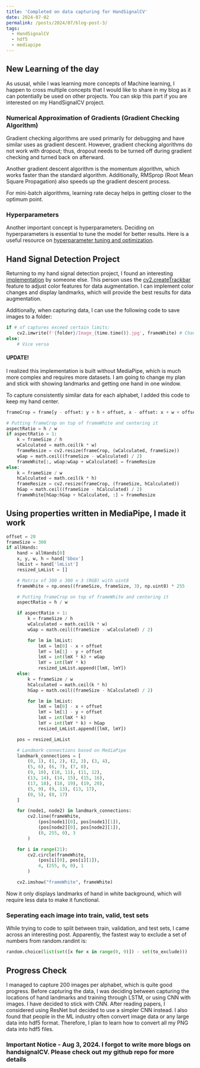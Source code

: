 ```yaml
---
title: 'Completed on data capturing for HandSignalCV'
date: 2024-07-02
permalink: /posts/2024/07/blog-post-3/
tags:
  - HandSignalCV
  - hdf5
  - mediapipe
---
```


## New Learning of the day
As ususal, while I was learning more concepts of Machine learning, I happen to cross multiple concepts that I would like to share in my blog as it can potentially be used on other projects. You can skip this part if you are interested on my HandSignalCV project.

### Numerical Approximation of Gradients (Gradient Checking Algorithm)

Gradient checking algorithms are used primarily for debugging and have similar uses as gradient descent. However, gradient checking algorithms do not work with dropout; thus, dropout needs to be turned off during gradient checking and turned back on afterward.

Another gradient descent algorithm is the momentum algorithm, which works faster than the standard algorithm. Additionally, RMSprop (Root Mean Square Propagation) also speeds up the gradient descent process.

For mini-batch algorithms, learning rate decay helps in getting closer to the optimum point.

### Hyperparameters

Another important concept is hyperparameters. Deciding on hyperparameters is essential to tune the model for better results. Here is a useful resource on [hyperparameter tuning and optimization](https://medium.com/optimizing-hyperparameters/hyperparameter-tuning-optimization-eb8391d8674).

## Hand Signal Detection Project

Returning to my hand signal detection project, I found an interesting [implementation](https://github.com/rrupeshh/Simple-Sign-Language-Detector/blob/master/capture.py) by someone else. This person uses the [cv2.createTrackbar](https://www.geeksforgeeks.org/python-opencv-gettrackbarpos-function/) feature to adjust color features for data augmentation. I can implement color changes and display landmarks, which will provide the best results for data augmentation.

Additionally, when capturing data, I can use the following code to save images to a folder:

```python
if # of captures exceed certain limits:
    cv2.imwrite(f'{folder}/Image_{time.time()}.jpg', frameWhite) # Change the folder to training set
else:
    # Vice versa
```

#### UPDATE!
I realized this implementation is built without MediaPipe, which is much more complex and requires more datasets. I am going to change my plan and stick with showing landmarks and getting one hand in one window.

To capture consistently similar data for each alphabet, I added this code to keep my hand center.

```python
frameCrop = frame[y - offset: y + h + offset, x - offset: x + w + offset]

# Putting frameCrop on top of frameWhite and centering it
aspectRatio = h / w
if aspectRatio > 1:
    k = frameSize / h
    wCalculated = math.ceil(k * w)
    frameResize = cv2.resize(frameCrop, (wCalculated, frameSize))
    wGap = math.ceil((frameSize - wCalculated) / 2)
    frameWhite[:, wGap:wGap + wCalculated] = frameResize
else:
    k = frameSize / w
    hCalculated = math.ceil(k * h)
    frameResize = cv2.resize(frameCrop, (frameSize, hCalculated))
    hGap = math.ceil((frameSize - hCalculated) / 2)
    frameWhite[hGap:hGap + hCalculated, :] = frameResize
```

## Using properties written in MediaPipe, I made it work
```python
offset = 20
frameSize = 300
if allHands:
    hand = allHands[0]
    x, y, w, h = hand['bbox']
    lmList = hand['lmList']
    resized_LmList = []

    # Matrix of 300 x 300 x 3 (RGB) with uint8
    frameWhite = np.ones((frameSize, frameSize, 3), np.uint8) * 255

    # Putting frameCrop on top of frameWhite and centering it
    aspectRatio = h / w

    if aspectRatio > 1:
        k = frameSize / h
        wCalculated = math.ceil(k * w)
        wGap = math.ceil((frameSize - wCalculated) / 2)

        for lm in lmList:
            lmX = lm[0] - x + offset
            lmY = lm[1] - y + offset
            lmX = int(lmX * k) + wGap
            lmY = int(lmY * k)
            resized_LmList.append([lmX, lmY])
    else:
        k = frameSize / w
        hCalculated = math.ceil(k * h)
        hGap = math.ceil((frameSize - hCalculated) / 2)

        for lm in lmList:
            lmX = lm[0] - x + offset
            lmY = lm[1] - y + offset
            lmX = int(lmX * k)
            lmY = int(lmY * k) + hGap
            resized_LmList.append([lmX, lmY])

    pos = resized_LmList

    # Landmark connections based on MediaPipe
    landmark_connections = [
        (0, 1), (1, 2), (2, 3), (3, 4),
        (5, 6), (6, 7), (7, 8),
        (9, 10), (10, 11), (11, 12),
        (13, 14), (14, 15), (15, 16),
        (17, 18), (18, 19), (19, 20),
        (5, 9), (9, 13), (13, 17),
        (0, 5), (0, 17)
    ]

    for (node1, node2) in landmark_connections:
        cv2.line(frameWhite, 
            (pos[node1][0], pos[node1][1]), 
            (pos[node2][0], pos[node2][1]), 
            (0, 255, 0), 3
        )

    for i in range(21):
        cv2.circle(frameWhite, 
            (pos[i][0], pos[i][1]),
            4, (255, 0, 0), 1
        )

    cv2.imshow("frameWhite", frameWhite)
```

Now it only displays landmarks of hand in white background, which will require less data to make it functional.

### Seperating each image into train, valid, test sets

While trying to code to split between train, validation, and test sets, I came across an interesting post. Apparently, the fastest way to exclude a set of numbers from random.randint is:
```python
random.choice(list(set([x for x in range(0, 9)]) - set(to_exclude)))
```

## Progress Check

I managed to capture 200 images per alphabet, which is quite good progress. Before capturing the data, I was deciding between capturing the locations of hand landmarks and training through LSTM, or using CNN with images. I have decided to stick with CNN. After reading papers, I considered using ResNet but decided to use a simpler CNN instead. I also found that people in the ML industry often convert image data or any large data into hdf5 format. Therefore, I plan to learn how to convert all my PNG data into hdf5 files.

### Important Notice - Aug 3, 2024. I forgot to write more blogs on handsignalCV. Please check out my github repo for more details